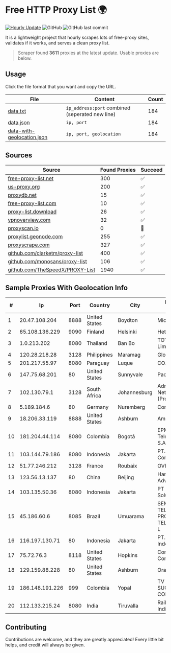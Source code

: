 
# Free HTTP Proxy List 🌍

[![Hourly Update](https://github.com/mertguvencli/http-proxy-list/actions/workflows/main.yml/badge.svg?branch=main)](https://github.com/mertguvencli/http-proxy-list/actions/workflows/main.yml)
![GitHub](https://img.shields.io/github/license/mertguvencli/http-proxy-list)
![GitHub last commit](https://img.shields.io/github/last-commit/mertguvencli/http-proxy-list)

It is a lightweight project that hourly scrapes lots of free-proxy sites, validates if it works, and serves a clean proxy list.


> Scraper found **3611** proxies at the latest update. Usable proxies are below.

## Usage

Click the file format that you want and copy the URL.


|File|Content|Count|
|----|-------|-----|
|[data.txt](https://raw.githubusercontent.com/mertguvencli/http-proxy-list/main/proxy-list/data.txt)|`ip_address:port` combined (seperated new line)|184|
|[data.json](https://raw.githubusercontent.com/mertguvencli/http-proxy-list/main/proxy-list/data.json)|`ip, port`|184|
|[data-with-geolocation.json](https://raw.githubusercontent.com/mertguvencli/http-proxy-list/main/proxy-list/data-with-geolocation.json)|`ip, port, geolocation`|184|

## Sources

|Source|Found Proxies|Succeed|
|------|-------------|-------|
|[free-proxy-list.net](https://free-proxy-list.net)|300|✅|
|[us-proxy.org](https://www.us-proxy.org)|200|✅|
|[proxydb.net](http://proxydb.net)|15|✅|
|[free-proxy-list.com](https://free-proxy-list.com/?page=&port=&type%5B%5D=http&type%5B%5D=https&up_time=0&search=Search)|10|✅|
|[proxy-list.download](https://www.proxy-list.download/HTTP)|26|✅|
|[vpnoverview.com](https://vpnoverview.com/privacy/anonymous-browsing/free-proxy-servers)|32|✅|
|[proxyscan.io](https://www.proxyscan.io)|0|🚫|
|[proxylist.geonode.com](https://proxylist.geonode.com/api/proxy-list?limit=300&page=1&sort_by=lastChecked&sort_type=desc&protocols=http,https)|255|✅|
|[proxyscrape.com](https://api.proxyscrape.com/v2/?request=displayproxies&protocol=http&timeout=10000&country=all&ssl=all&anonymity=all)|327|✅|
|[github.com/clarketm/proxy-list](https://raw.githubusercontent.com/clarketm/proxy-list/master/proxy-list-raw.txt)|400|✅|
|[github.com/monosans/proxy-list](https://raw.githubusercontent.com/monosans/proxy-list/main/proxies/http.txt)|106|✅|
|[github.com/TheSpeedX/PROXY-List](https://raw.githubusercontent.com/TheSpeedX/PROXY-List/master/http.txt)|1940|✅|


## Sample Proxies With Geolocation Info

|#|Ip|Port|Country|City|Internet Service Provider|
|-|--|----|-------|----|-------------------------|
|1|20.47.108.204|8888|United States|Boydton|Microsoft Corporation|
|2|65.108.136.229|9090|Finland|Helsinki|Hetzner Online GmbH|
|3|1.0.213.202|8080|Thailand|Ban Bo|TOT Public Company Limited|
|4|120.28.218.28|3128|Philippines|Maramag|Globe Telecom|
|5|201.217.55.97|8080|Paraguay|Luque|CO.PA.CO|
|6|147.75.68.201|80|United States|Sunnyvale|Packet Host, Inc.|
|7|102.130.79.1|3128|South Africa|Johannesburg|Adnexus Celerity Networks (Proprietary) Limited|
|8|5.189.184.6|80|Germany|Nuremberg|Contabo GmbH|
|9|18.206.33.119|8888|United States|Ashburn|Amazon.com, Inc.|
|10|181.204.44.114|8080|Colombia|Bogotá|EPM Telecomunicaciones S.A. E.S.P.|
|11|103.144.79.186|8080|Indonesia|Jakarta|PT. Indonesia Comnets Plus|
|12|51.77.246.212|3128|France|Roubaix|OVH SAS|
|13|123.56.13.137|80|China|Beijing|Hangzhou Alibaba Advertising Co|
|14|103.135.50.36|8080|Indonesia|Jakarta|PT Maxindo Mitra Solusi|
|15|45.186.60.6|8085|Brazil|Umuarama|SEMPRENET TELECOM - PROVEDOR DE TELECOMUNICAÔÔES L|
|16|116.197.130.71|80|Indonesia|Jakarta|PT. Fiber Networks Indonesia|
|17|75.72.76.3|8118|United States|Hopkins|Comcast Cable Communications, LLC|
|18|129.159.88.228|80|United States|Ashburn|Oracle Corporation|
|19|186.148.191.226|999|Colombia|Yopal|TV AZTECA SUCURSAL COLOMBIA|
|20|112.133.215.24|8080|India|Tiruvalla|RailTel Corporation of India Ltd.|



## Contributing

Contributions are welcome, and they are greatly appreciated! Every
little bit helps, and credit will always be given.

